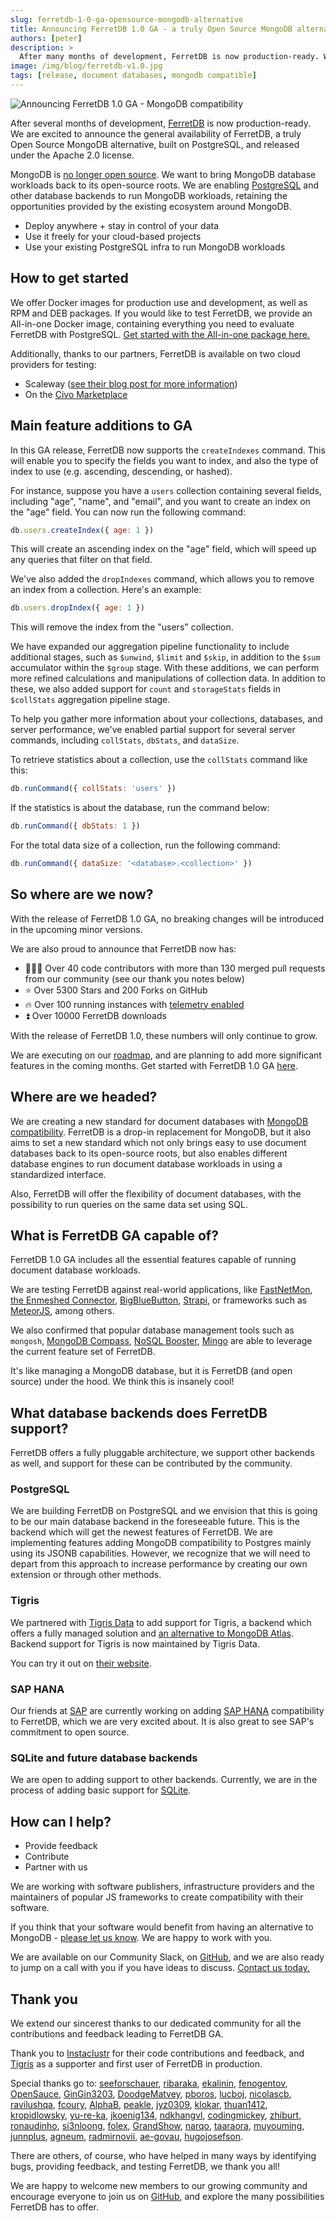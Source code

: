 ```yaml
---
slug: ferretdb-1-0-ga-opensource-mongodb-alternative
title: Announcing FerretDB 1.0 GA - a truly Open Source MongoDB alternative
authors: [peter]
description: >
  After many months of development, FerretDB is now production-ready. We are excited to announce the general availability of FerretDB v1.0.
image: /img/blog/ferretdb-v1.0.jpg
tags: [release, document databases, mongodb compatible]
---
```


![Announcing FerretDB 1.0 GA - MongoDB compatibility](/img/blog/ferretdb-v1.0.jpg)

After several months of development, [FerretDB](https://www.ferretdb.io/) is now production-ready.
We are excited to announce the general availability of FerretDB, a truly Open Source MongoDB alternative, built on PostgreSQL, and released under the Apache 2.0 license.

<!--truncate-->

MongoDB is [no longer open source](https://blog.opensource.org/the-sspl-is-not-an-open-source-license).
We want to bring MongoDB database workloads back to its open-source roots.
We are enabling [PostgreSQL](https://www.postgresql.org/) and other database backends to run MongoDB workloads, retaining the opportunities provided by the existing ecosystem around MongoDB.

- Deploy anywhere + stay in control of your data
- Use it freely for your cloud-based projects
- Use your existing PostgreSQL infra to run MongoDB workloads

## How to get started

We offer Docker images for production use and development, as well as RPM and DEB packages.
If you would like to test FerretDB, we provide an All-in-one Docker image, containing everything you need to evaluate FerretDB with PostgreSQL.
[Get started with the All-in-one package here.](https://github.com/FerretDB/FerretDB#quickstart)

Additionally, thanks to our partners, FerretDB is available on two cloud providers for testing:

- Scaleway ([see their blog post for more information](https://www.scaleway.com/en/blog/ferretdb-open-source-alternative-mongodb/))
- On the [Civo Marketplace](https://www.civo.com/marketplace/FerretDB)

## Main feature additions to GA

In this GA release, FerretDB now supports the `createIndexes` command.
This will enable you to specify the fields you want to index, and also the type of index to use (e.g. ascending, descending, or hashed).

For instance, suppose you have a `users` collection containing several fields, including "age", "name", and "email", and you want to create an index on the "age" field.
You can now run the following command:

```javascript
db.users.createIndex({ age: 1 })
```

This will create an ascending index on the "age" field, which will speed up any queries that filter on that field.

We've also added the `dropIndexes` command, which allows you to remove an index from a collection.
Here's an example:

```javascript
db.users.dropIndex({ age: 1 })
```

This will remove the index from the "users" collection.

We have expanded our aggregation pipeline functionality to include additional stages, such as `$unwind`, `$limit` and `$skip`, in addition to the `$sum` accumulator within the `$group` stage.
With these additions, we can perform more refined calculations and manipulations of collection data.
In addition to these, we also added support for `count` and `storageStats` fields in `$collStats` aggregation pipeline stage.

To help you gather more information about your collections, databases, and server performance, we've enabled partial support for several server commands, including `collStats`, `dbStats`, and `dataSize`.

To retrieve statistics about a collection, use the `collStats` command like this:

```javascript
db.runCommand({ collStats: 'users' })
```

If the statistics is about the database, run the command below:

```javascript
db.runCommand({ dbStats: 1 })
```

For the total data size of a collection, run the following command:

```javascript
db.runCommand({ dataSize: '<database>.<collection>' })
```

## So where are we now?

With the release of FerretDB 1.0 GA, no breaking changes will be introduced in the upcoming minor versions.

We are also proud to announce that FerretDB now has:

- 👨🏻‍💻 Over 40 code contributors with more than 130 merged pull requests from our community (see our thank you notes below)
- ⭐️ Over 5300 Stars and 200 Forks on GitHub
- 🔥 Over 100 running instances with [telemetry enabled](https://docs.ferretdb.io/telemetry/)
- ⏫ Over 10000 FerretDB downloads

With the release of FerretDB 1.0, these numbers will only continue to grow.

We are executing on our [roadmap](https://github.com/orgs/FerretDB/projects/2), and are planning to add more significant features in the coming months.
Get started with FerretDB 1.0 GA [here](https://github.com/FerretDB/FerretDB#quickstart).

## Where are we headed?

We are creating a new standard for document databases with [MongoDB compatibility](https://blog.ferretdb.io/mongodb-compatibility-whats-really-important/).
FerretDB is a drop-in replacement for MongoDB, but it also aims to set a new standard which not only brings easy to use document databases back to its open-source roots, but also enables different database engines to run document database workloads in using a standardized interface.

Also, FerretDB will offer the flexibility of document databases, with the possibility to run queries on the same data set using SQL.

## What is FerretDB GA capable of?

FerretDB 1.0 GA includes all the essential features capable of running document database workloads.

We are testing FerretDB against real-world applications, like [FastNetMon](https://fastnetmon.com/docs-fnm-advanced/using-fastnetmon-advanced-with-ferretdb-and-postgresql-instead-of-mongodb/), [the Enmeshed Connector](https://enmeshed.eu/blog/announcing-ferretdb-compatibility), [BigBlueButton](https://bigbluebutton.org/), [Strapi](https://strapi.io/), or frameworks such as [MeteorJS](https://www.meteor.com/), among others.

We also confirmed that popular database management tools such as `mongosh`, [MongoDB Compass](https://www.mongodb.com/products/compass), [NoSQL Booster](https://nosqlbooster.com/), [Mingo](https://mingo.io/) are able to leverage the current feature set of FerretDB.

It's like managing a MongoDB database, but it is FerretDB (and open source) under the hood.
We think this is insanely cool!

## What database backends does FerretDB support?

FerretDB offers a fully pluggable architecture, we support other backends as well, and support for these can be contributed by the community.

### PostgreSQL

We are building FerretDB on PostgreSQL and we envision that this is going to be our main database backend in the foreseeable future.
This is the backend which will get the newest features of FerretDB.
We are implementing features adding MongoDB compatibility to Postgres mainly using its JSONB capabilities.
However, we recognize that we will need to depart from this approach to increase performance by creating our own extension or through other methods.

### Tigris

We partnered with [Tigris Data](https://www.tigrisdata.com/) to add support for Tigris, a backend which offers a fully managed solution and [an alternative to MongoDB Atlas](https://blog.ferretdb.io/how-to-keep-control-of-your-infra-using-ferretdb-and-tigris/).
Backend support for Tigris is now maintained by Tigris Data.

You can try it out on [their website](https://www.tigrisdata.com/).

### SAP HANA

Our friends at [SAP](https://www.sap.com/index.html) are currently working on adding [SAP HANA](https://www.sap.com/products/technology-platform/hana.html) compatibility to FerretDB, which we are very excited about.
It is also great to see SAP's commitment to open source.

### SQLite and future database backends

We are open to adding support to other backends.
Currently, we are in the process of adding basic support for [SQLite](https://www.sqlite.org/).

## How can I help?

- Provide feedback
- Contribute
- Partner with us

We are working with software publishers, infrastructure providers and the maintainers of popular JS frameworks to create compatibility with their software.

If you think that your software would benefit from having an alternative to MongoDB - [please let us know](https://www.ferretdb.io/contact/).
We are happy to work with you.

We are available on our Community Slack, on [GitHub](https://github.com/FerretDB/FerretDB), and we are also ready to jump on a call with you if you have ideas to discuss.
[Contact us today.](https://docs.ferretdb.io/#community)

## Thank you

We extend our sincerest thanks to our dedicated community for all the contributions and feedback leading to FerretDB GA.

Thank you to [Instaclustr](https://www.instaclustr.com/) for their code contributions and feedback, and [Tigris](https://www.tigrisdata.com/) as a supporter and first user of FerretDB in production.

Special thanks go to: [seeforschauer](https://github.com/seeforschauer), [ribaraka](https://github.com/ribaraka), [ekalinin](https://github.com/ekalinin), [fenogentov](https://github.com/fenogentov), [OpenSauce](https://github.com/OpenSauce), [GinGin3203](https://github.com/GinGin3203), [DoodgeMatvey](https://github.com/DoodgeMatvey), [pboros](https://github.com/pboros), [lucboj](https://github.com/lucboj), [nicolascb](https://github.com/nicolascb), [ravilushqa](https://github.com/ravilushqa), [fcoury](https://github.com/fcoury), [AlphaB](https://github.com/AlphaB), [peakle](https://github.com/peakle), [jyz0309](https://github.com/jyz0309), [klokar](https://github.com/klokar), [thuan1412](https://github.com/thuan1412), [kropidlowsky](https://github.com/kropidlowsky), [yu-re-ka](https://github.com/yu-re-ka), [jkoenig134](https://github.com/jkoenig134), [ndkhangvl](https://github.com/ndkhangvl), [codingmickey](https://github.com/codingmickey), [zhiburt](https://github.com/zhiburt), [ronaudinho](https://github.com/ronaudinho), [si3nloong](https://github.com/si3nloong), [folex](https://github.com/folex), [GrandShow](https://github.com/GrandShow), [narqo](https://github.com/narqo), [taaraora](https://github.com/taaraora), [muyouming](https://github.com/muyouming), [junnplus](https://github.com/junnplus), [agneum](https://github.com/agneum), [radmirnovii](https://github.com/radmirnovii), [ae-govau](https://github.com/ae-govau), [hugojosefson](https://github.com/hugojosefson).

There are others, of course, who have helped in many ways by identifying bugs, providing feedback, and testing FerretDB, we thank you all!

We are happy to welcome new members to our growing community and encourage everyone to join us on [GitHub](https://github.com/FerretDB/FerretDB/), and explore the many possibilities FerretDB has to offer.
